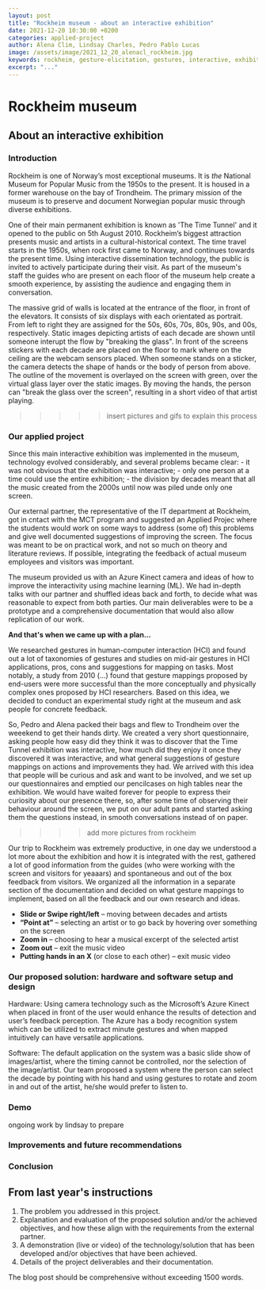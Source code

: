 ```yaml
---
layout: post
title: "Rockheim museum - about an interactive exhibition"
date: 2021-12-20 10:30:00 +0200
categories: applied-project
author: Alena Clim, Lindsay Charles, Pedro Pablo Lucas
image: /assets/image/2021_12_20_alenacl_rockheim.jpg
keywords: rockheim, gesture-elicitation, gestures, interactive, exhibition, interactive-exhibition
excerpt: "..."
---
```


# Rockheim museum
## About an interactive exhibition

### Introduction

Rockheim is one of Norway’s most exceptional museums. It is _the_ National Museum for Popular Music from the 1950s to the present. It is housed in a former warehouse on the bay of Trondheim.
The primary mission of the museum is to preserve and document Norwegian popular music through diverse exhibitions.

One of their main permanent exhibition is known as 'The Time Tunnel' and it opened to the public on 5th August 2010.
Rockheim’s biggest attraction presents music and artists in a cultural-historical context. The time travel starts in the 1950s, when rock first came to Norway, and continues towards the present time. Using interactive dissemination technology, the public is invited to actively participate during their visit. As part of the museum's staff the guides who are present on each floor of the museum help create a smooth experience, by assisting the audience and engaging them in conversation.

The massive grid of walls is located at the entrance of the floor, in front of the elevators. It consists of six displays with each orientated as portrait. From left to right they are assigned for the 50s, 60s, 70s, 80s, 90s, and 00s, respectively. Static images depicting artists of each decade are shown until someone interupt the flow by "breaking the glass". In front of the screens stickers with each decade are placed on the floor to mark where on the ceiling are the webcam sensors placed. When someone stands on a sticker, the camera detects the shape of hands or the body of person from above. The outline of the movement is overlayed on the screen with green, over the virtual glass layer over the static images. By moving the hands, the person can "break the glass over the screen", resulting in a short video of that artist playing.

>>>>>   insert pictures and gifs to explain this process  

### Our applied project

Since this main interactive exhibition was implemented in the museum, technology evolved considerably, and several problems became clear:
    - it was not obvious that the exhibition was interactive;
    - only one person at a time could use the entire exhibition;
    - the division by decades meant that all the music created from the 2000s until now was piled unde only one screen.

Our external partner, the representative of the IT department at Rockheim, got in cntact with the MCT program and suggested an Applied Projec where the students would work on some ways to address (some of) this problems and give well documented suggestions of improving the screen. The focus was meant to be on practical work, and not so much on theory and literature reviews. If possible, integrating the feedback of actual museum employees and visitors was important.

The museum provided us with an Azure Kinect camera and ideas of how to improve the interactivity using machine learning (ML). We had in-depth talks with our partner and shuffled ideas back and forth, to decide what was reasonable to expect from both parties. Our main deliverables were to be a prototype and a comprehensive documentation that would also allow replication of our work.

__And that's when we came up with a plan...__

We researched gestures in human-computer interaction (HCI) and found out a lot of taxonomies of gestures and studies on mid-air gestures in HCI applications, pros, cons and suggestions for mapping on tasks. Most notably, a study from 2010 (...) found that gesture mappings proposed by end-users were more successful than the more conceptually and physically complex ones proposed by HCI researchers. Based on this idea, we decided to conduct an experimental study right at the museum and ask people for concrete feedback.

So, Pedro and Alena packed their bags and flew to Trondheim over the weeekend to get their hands dirty. We created a very short questionnaire, asking people how easy did they think it was to discover that the Time Tunnel exhibition was interactive, how much did they enjoy it once they discovered it was interactive, and what general suggestions of gesture mappings on actions and improvements they had. We arrived with this idea that people will be curious and ask and want to be involved, and we set up our questionnaires and emptied our pencilcases on high tables near the exhibition. We would have waited forever for people to express their curiosity about our presence there, so, after some time of observing their behaviour around the screen, we put on our adult pants and started asking them the questions instead, in smooth conversations instead of on paper. 

>>>> add more pictures from rockheim

Our trip to Rockheim was extremely productive, in one day we understood a lot more about the exhibition and how it is integrated with the rest, gathered a lot of good information from the guides (who were working with the screen and visitors for yeaaars) and spontaneous and out of the box feedback from visitors. We organized all the information in a separate section of the documentation and decided on what gesture mappings to implement, based on all the feedback and our own research and ideas. 

- __Slide or Swipe right/left__ – moving between decades and artists
- __“Point at”__ – selecting an artist or to go back by hovering over something on the screen 
- __Zoom in__ – choosing to hear a musical excerpt of the selected artist
- __Zoom out__ – exit the music video 
- __Putting hands in an X__ (or close to each other) – exit music video 


### Our proposed solution: hardware and software setup and design

Hardware: Using camera technology such as the Microsoft’s Azure Kinect when placed in front of the user would enhance the results of detection and user’s feedback perception. The Azure has a body recognition system which can be utilized to extract minute gestures and when mapped intuitively can have versatile applications.

Software: The default application on the system was a basic slide show of images/artist, where the timing cannot be controlled, nor the selection of the image/artist. Our team proposed a system where the person can select the decade by pointing with his hand and using gestures to rotate and zoom in and out of the artist, he/she would prefer to listen to.


### Demo 

ongoing work by lindsay to prepare

### Improvements and future recommendations

### Conclusion


## From last year's instructions
1. The problem you addressed in this project.
2. Explanation and evaluation of the proposed solution and/or the achieved
objectives, and how these align with the requirements from the external
partner.
3. A demonstration (live or video) of the technology/solution that has been
developed and/or objectives that have been achieved.
4. Details of the project deliverables and their documentation.

The blog post
should be comprehensive without exceeding 1500 words.
